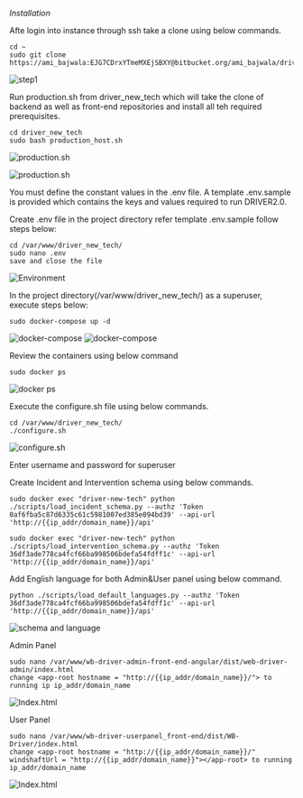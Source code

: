 *Installation*

Afte login into instance through ssh take a clone using below commands.

    cd ~
    sudo git clone https://ami_bajwala:EJG7CDrxYTmeMXEjSBXY@bitbucket.org/ami_bajwala/driver_new_tech.git

![step1](images/Installation_step1.png)

Run production.sh from driver_new_tech which will take the clone of backend as well as front-end
repositories and install all teh required prerequisites.

    cd driver_new_tech
    sudo bash production_host.sh

![production.sh](images/Installation_step2_1.png)

![production.sh](images/Installation_step2_2.png)

You must define the constant values in the .env file. A template .env.sample is provided which contains the keys and
values required to run DRIVER2.0.

Create .env file in the project directory refer template .env.sample follow steps below:

    cd /var/www/driver_new_tech/
    sudo nano .env
    save and close the file

![Environment](images/InstallationEnvironment.png)

In the project directory(/var/www/driver_new_tech/) as a superuser, execute steps below:

    sudo docker-compose up -d

![docker-compose](images/Installation_DockerCompose_1.png)
![docker-compose](images/Installation_DockerCompose_2.png)

Review the containers using below command

    sudo docker ps

![docker ps](images/Installation_Dockerps.png)


Execute the configure.sh file using below commands.

    cd /var/www/driver_new_tech/
    ./configure.sh

![configure.sh](images/Installation_Configure1.png)

Enter username and password for superuser


Create Incident and Intervention schema using below commands.

    sudo docker exec "driver-new-tech" python ./scripts/load_incident_schema.py --authz 'Token 0af6fba5c87d6335c61c5981007ed385e094bd39' --api-url 'http://{{ip_addr/domain_name}}/api'
    
    sudo docker exec "driver-new-tech" python ./scripts/load_intervention_schema.py --authz 'Token 36df3ade778ca4fcf66ba998506bdefa54fdff1c' --api-url 'http://{{ip_addr/domain_name}}/api'

Add English language for both Admin&User panel using below command.

    python ./scripts/load_default_languages.py --authz 'Token 36df3ade778ca4fcf66ba998506bdefa54fdff1c' --api-url 'http://{{ip_addr/domain_name}}/api'

![schema and language](images/Installation_Schema_Language.png)

Admin Panel

    sudo nano /var/www/wb-driver-admin-front-end-angular/dist/web-driver-admin/index.html
    change <app-root hostname = "http://{{ip_addr/domain_name}}/"> to running ip ip_addr/domain_name

![Index.html](images/Installation_Index_Admin.png)

User Panel

    sudo nano /var/www/wb-driver-userpanel_front-end/dist/WB-Driver/index.html
    change <app-root hostname = "http://{{ip_addr/domain_name}}/" windshaftUrl = "http://{{ip_addr/domain_name}}"></app-root> to running ip_addr/domain_name

![Index.html](images/Installation_IndexAdmin.png)